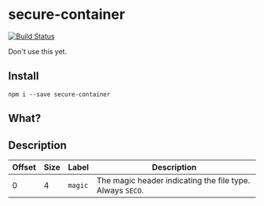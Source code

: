 secure-container
================

[![Build Status](https://travis-ci.org/ExodusMovement/secure-container.svg?branch=master)](https://travis-ci.org/ExodusMovement/secure-container)

Don't use this yet.


Install
-------

    npm i --save secure-container



What?
-----


Description
-----------

Offset | Size | Label | Description |
------ | ---- | ----- | ----------- |
0 | 4 | `magic` | The magic header indicating the file type. Always `SECO`.
